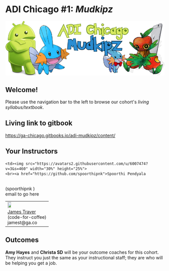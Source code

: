# ADI Chicago #1: *Mudkipz*

![Mudkipz](adi-mudkipz.png)

## Welcome!

Please use the navigation bar to the left to browse our cohort's *living syllabus/textbook*.

## Living link to gitbook
https://ga-chicago.gitbooks.io/adi-mudkipz/content/

## Your Instructors
<table>
  <tr>
    <td><img src="https://avatars2.githubusercontent.com/u/1757078?v=3&amp;s=460" width="30%" height="25%">
    <br><a href="https://github.com/code-for-coffee">James Traver</a> <br>(code-for-coffee)<br>
    jamest@ga.co
    </td>

    <td><img src="https://avatars2.githubusercontent.com/u/6007474?v=3&s=460" width="30%" height="25%">
    <br><a href="https://github.com/spoorthipnk">Spoorthi Pendyala
</a><br> (spoorthipnk
)<br>
email to go here    </td>

  </tr>
</table>

## Outcomes

**Amy Hayes** and **Christa SD** will be your outcome coaches for this cohort. They instruct you just the same as your instructional staff; they are who will be helping you get a job.

